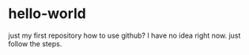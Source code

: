 # hello-world
just my first repository
how to use github?
I have no idea right now.
just follow the steps.
